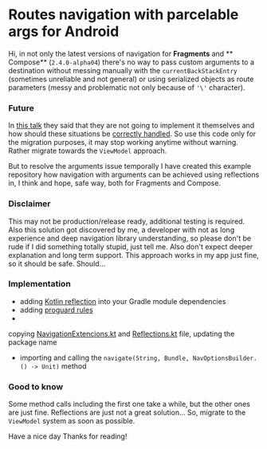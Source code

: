 # Routes navigation with parcelable args for Android

Hi, in not only the latest versions of navigation for **Fragments** and **
Compose** (`2.4.0-alpha04`) there's no way to pass custom arguments to a destination without messing
manually with the `currentBackStackEntry` (sometimes unreliable and not general) or using serialized
objects as route parameters (messy and problematic not only because of `'\'` character).

### Future

In [this talk](https://youtu.be/4srssoBo0HU?t=2024) they said that they are not going to implement
it themselves and how should these situations
be [correctly handled](https://youtu.be/4srssoBo0HU?t=2249). So use this code only for the migration
purposes, it may stop working anytime without warning. Rather migrate towards the `ViewModel`
approach.

But to resolve the arguments issue temporally I have created this example repository how navigation
with arguments can be achieved using reflections in, I think and hope, safe way, both for Fragments
and Compose.

### Disclaimer

This may not be production/release ready, additional testing is required. Also this solution got
discovered by me, a developer with not as long experience and deep navigation library understanding,
so please don't be rude if I did something totally stupid, just tell me. Also don't expect deeper
explanation and long term support. This approach works in my app just fine, so it should be safe.
Should...

### Implementation

- adding [Kotlin reflection](https://kotlinlang.org/docs/reflection.html) into your Gradle module
  dependencies
- adding [proguard rules](compose/proguard-rules.pro)
-
copying [NavigationExtencions.kt](compose/src/main/kotlin/cz/lastaapps/routes/compose/navigating/NavigationExtencions.kt)
and [Reflections.kt](compose/src/main/kotlin/cz/lastaapps/routes/compose/navigating/Reflections.kt)
file, updating the package name
- importing and calling the `navigate(String, Bundle, NavOptionsBuilder.() -> Unit)` method

### Good to know

Some method calls including the first one take a while, but the other ones are just fine.
Reflections are just not a great solution... So, migrate to the `ViewModel` system as soon as
possible.

Have a nice day Thanks for reading!